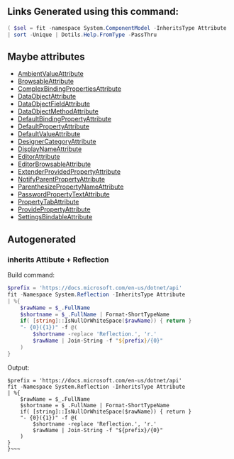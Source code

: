 ## Links Generated using this command:

```ps1
( $sel = fit -namespace System.ComponentModel -InheritsType Attribute | % fullname | fzf -m )
| sort -Unique | Dotils.Help.FromType -PassThru
```

## Maybe attributes

- [AmbientValueAttribute](https://docs.microsoft.com/en-us/dotnet/api/System.ComponentModel.AmbientValueAttribute)
- [BrowsableAttribute](https://docs.microsoft.com/en-us/dotnet/api/System.ComponentModel.BrowsableAttribute)
- [ComplexBindingPropertiesAttribute](https://docs.microsoft.com/en-us/dotnet/api/System.ComponentModel.ComplexBindingPropertiesAttribute)
- [DataObjectAttribute](https://docs.microsoft.com/en-us/dotnet/api/System.ComponentModel.DataObjectAttribute)
- [DataObjectFieldAttribute](https://docs.microsoft.com/en-us/dotnet/api/System.ComponentModel.DataObjectFieldAttribute)
- [DataObjectMethodAttribute](https://docs.microsoft.com/en-us/dotnet/api/System.ComponentModel.DataObjectMethodAttribute)
- [DefaultBindingPropertyAttribute](https://docs.microsoft.com/en-us/dotnet/api/System.ComponentModel.DefaultBindingPropertyAttribute)
- [DefaultPropertyAttribute](https://docs.microsoft.com/en-us/dotnet/api/System.ComponentModel.DefaultPropertyAttribute)
- [DefaultValueAttribute](https://docs.microsoft.com/en-us/dotnet/api/System.ComponentModel.DefaultValueAttribute)
- [DesignerCategoryAttribute](https://docs.microsoft.com/en-us/dotnet/api/System.ComponentModel.DesignerCategoryAttribute)
- [DisplayNameAttribute](https://docs.microsoft.com/en-us/dotnet/api/System.ComponentModel.DisplayNameAttribute)
- [EditorAttribute](https://docs.microsoft.com/en-us/dotnet/api/System.ComponentModel.EditorAttribute)
- [EditorBrowsableAttribute](https://docs.microsoft.com/en-us/dotnet/api/System.ComponentModel.EditorBrowsableAttribute)
- [ExtenderProvidedPropertyAttribute](https://docs.microsoft.com/en-us/dotnet/api/System.ComponentModel.ExtenderProvidedPropertyAttribute)
- [NotifyParentPropertyAttribute](https://docs.microsoft.com/en-us/dotnet/api/System.ComponentModel.NotifyParentPropertyAttribute)
- [ParenthesizePropertyNameAttribute](https://docs.microsoft.com/en-us/dotnet/api/System.ComponentModel.ParenthesizePropertyNameAttribute)
- [PasswordPropertyTextAttribute](https://docs.microsoft.com/en-us/dotnet/api/System.ComponentModel.PasswordPropertyTextAttribute)
- [PropertyTabAttribute](https://docs.microsoft.com/en-us/dotnet/api/System.ComponentModel.PropertyTabAttribute)
- [ProvidePropertyAttribute](https://docs.microsoft.com/en-us/dotnet/api/System.ComponentModel.ProvidePropertyAttribute)
- [SettingsBindableAttribute](https://docs.microsoft.com/en-us/dotnet/api/System.ComponentModel.SettingsBindableAttribute)

## Autogenerated

### inherits Attibute + Reflection

Build command:

```ps1
$prefix = 'https://docs.microsoft.com/en-us/dotnet/api'
fit -Namespace System.Reflection -InheritsType Attribute
| %{
    $rawName = $_.FullName
    $shortname = $_.FullName | Format-ShortTypeName
    if( [string]::IsNullOrWhiteSpace($rawName)) { return }
    "- {0}({1})" -f @(
        $shortname -replace 'Reflection.', 'r.'
        $rawName | Join-String -f "${prefix}/{0}"
    ) 
}
```

Output:

~~~pipescript{
$prefix = 'https://docs.microsoft.com/en-us/dotnet/api'
fit -Namespace System.Reflection -InheritsType Attribute
| %{
    $rawName = $_.FullName
    $shortname = $_.FullName | Format-ShortTypeName
    if( [string]::IsNullOrWhiteSpace($rawName)) { return }
    "- {0}({1})" -f @(
        $shortname -replace 'Reflection.', 'r.'
        $rawName | Join-String -f "${prefix}/{0}"
    ) 
}
}~~~

